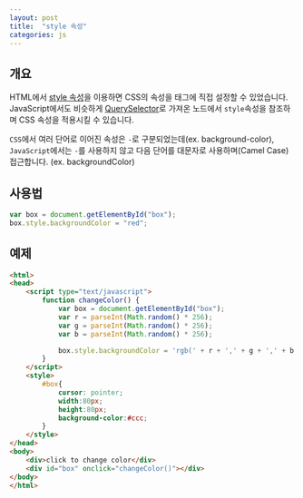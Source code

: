 ```yaml
---
layout: post
title:  "style 속성"
categories: js
---
```


## 개요
HTML에서 [style 속성](/html-course/태그의-속성#style-속성)을 이용하면 CSS의 속성을 태그에 직접 설정할 수 있었습니다.  
JavaScript에서도 비슷하게 [QuerySelector](/js-course/QuerySelector)로 가져온 노드에서 `style`속성을 참조하며 CSS 속성을 적용시킬 수 있습니다.

`CSS`에서 여러 단어로 이어진 속성은 `-`로 구분되었는데(ex. background-color), `JavaScript`에서는 `-`를 사용하지 않고 다음 단어를 대문자로 사용하며(Camel Case) 접근합니다. (ex. backgroundColor) 


## 사용법
```javascript
var box = document.getElementById("box");
box.style.backgroundColor = "red";
```


## 예제
```html
<html>
<head>
	<script type="text/javascript">
		function changeColor() {
			var box = document.getElementById("box");
			var r = parseInt(Math.random() * 256);
			var g = parseInt(Math.random() * 256);
			var b = parseInt(Math.random() * 256);

			box.style.backgroundColor = 'rgb(' + r + ',' + g + ',' + b + ')';
		}
	</script>
	<style>
		#box{
			cursor: pointer;
			width:80px;
			height:80px;
			background-color:#ccc;
		}
	</style>
</head>
<body>
	<div>click to change color</div>
	<div id="box" onclick="changeColor()"></div>
</body>
</html>
```